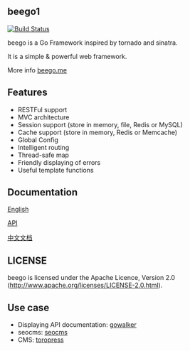 ## beego1

[![Build Status](https://drone.io/github.com/astaxie/beego/status.png)](https://drone.io/github.com/astaxie/beego/latest)

beego is a Go Framework inspired by tornado and sinatra.

It is a simple & powerful web framework.

More info [beego.me](http://beego.me)

## Features

* RESTFul support
* MVC architecture
* Session support (store in memory, file, Redis or MySQL)
* Cache support (store in memory, Redis or Memcache)
* Global Config
* Intelligent routing
* Thread-safe map
* Friendly displaying of errors
* Useful template functions


## Documentation

[English](http://beego.me/docs/Overview_Introduction?lang=en&q=)

[API](http://gowalker.org/github.com/astaxie/beego)

[中文文档](http://beego.me/docs/Overview_Introduction?lang=zh&q=)


## LICENSE

beego is licensed under the Apache Licence, Version 2.0
(http://www.apache.org/licenses/LICENSE-2.0.html).


## Use case

- Displaying API documentation: [gowalker](https://github.com/Unknwon/gowalker)
- seocms: [seocms](https://github.com/chinakr/seocms)
- CMS: [toropress](https://github.com/insionng/toropress)
